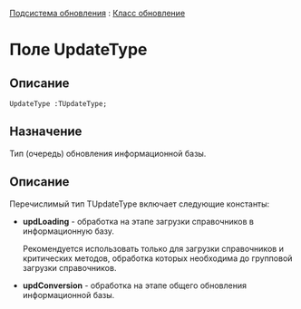 ﻿---
Link: Bas.ProfileInfo.Update.@UpdateType
---

[Подсистема обновления](topic:.Custom.ПодсистемаОбновленияИБ) :
[Класс обновление](Default)

# Поле UpdateType

## Описание

    UpdateType :TUpdateType;

## Назначение

Тип (очередь) обновления информационной базы.

## Описание

Перечислимый тип TUpdateType включает следующие константы:

- **updLoading** - обработка на этапе загрузки справочников в информационную базу.

  Рекомендуется использовать только для загрузки справочников и критических методов, обработка которых необходима до групповой загрузки справочников.

- **updConversion** - обработка на этапе общего обновления информационной базы.